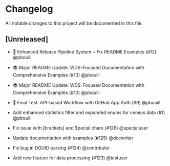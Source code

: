 # Changelog

All notable changes to this project will be documented in this file.

## [Unreleased]

* 🚀 Enhanced Release Pipeline System + Fix README Examples (#12) @pbouill

* 📚 Major README Update: WDS-Focused Documentation with Comprehensive Examples (#10) @pbouill

* 📚 Major README Update: WDS-Focused Documentation with Comprehensive Examples (#10) @pbouill

* 🔬 Final Test: API-based Workflow with GitHub App Auth (#9) @pbouill

* Add enhanced statistics filter and expanded enums for census data (#1) @pbouill

* Fix issue with [brackets] and $pecial chars (#126) @specialuser

* Update documentation with examples (#125) @docwriter

* Fix bug in DGUID parsing (#124) @contributor

* Add new feature for data processing (#123) @testuser

